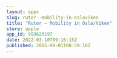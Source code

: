 ```yaml
---
layout: apps
slug: ruter--mobility-in-osloviken
title: "Ruter – Mobility in Oslo/Viken"
store: apple
app_id: 993620197
date: 2022-03-10T09:16:15Z
published: 2015-09-01T08:59:16Z
---
```

